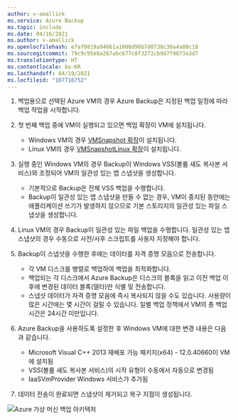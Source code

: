 ```yaml
---
author: v-amallick
ms.service: Azure Backup
ms.topic: include
ms.date: 04/16/2021
ms.author: v-amallick
ms.openlocfilehash: e7af0819a94661a1008d96b7d0738c30a4a80c18
ms.sourcegitcommit: 79c9c95e8a267abc677c8f3272cb9d7f9673a3d7
ms.translationtype: HT
ms.contentlocale: ko-KR
ms.lasthandoff: 04/19/2021
ms.locfileid: "107716752"
---
```

1. 백업용으로 선택된 Azure VM의 경우 Azure Backup은 지정된 백업 일정에 따라 백업 작업을 시작합니다.
1. 첫 번째 백업 중에 VM이 실행되고 있으면 백업 확장이 VM에 설치됩니다.
    - Windows VM의 경우 [VMSnapshot 확장](../articles/virtual-machines/extensions/vmsnapshot-windows.md)이 설치됩니다.
    - Linux VM의 경우 [VMSnapshotLinux 확장](../articles/virtual-machines/extensions/vmsnapshot-linux.md)이 설치됩니다.
1. 실행 중인 Windows VM의 경우 Backup이 Windows VSS(볼륨 섀도 복사본 서비스)와 조정되어 VM의 일관성 있는 앱 스냅샷을 생성합니다.
    - 기본적으로 Backup은 전체 VSS 백업을 수행합니다.
    - Backup이 일관성 있는 앱 스냅샷을 만들 수 없는 경우, VM이 중지된 동안에는 애플리케이션 쓰기가 발생하지 않으므로 기본 스토리지의 일관성 있는 파일 스냅샷을 생성합니다.
1. Linux VM의 경우 Backup이 일관성 있는 파일 백업을 수행합니다. 일관성 있는 앱 스냅샷의 경우 수동으로 사전/사후 스크립트를 사용자 지정해야 합니다.
1. Backup이 스냅샷을 수행한 후에는 데이터를 자격 증명 모음으로 전송합니다.
    - 각 VM 디스크를 병렬로 백업하여 백업을 최적화합니다.
    - 백업되는 각 디스크에서 Azure Backup은 디스크의 블록을 읽고 이전 백업 이후에 변경된 데이터 블록(델타)만 식별 및 전송합니다.
    - 스냅샷 데이터가 자격 증명 모음에 즉시 복사되지 않을 수도 있습니다. 사용량이 많은 시간에는 몇 시간이 걸릴 수 있습니다. 일별 백업 정책에서 VM의 총 백업 시간은 24시간 미만입니다.
1. Azure Backup을 사용하도록 설정한 후 Windows VM에 대한 변경 내용은 다음과 같습니다.
    - Microsoft Visual C++ 2013 재배포 가능 패키지(x64) - 12.0.40660이 VM에 설치됨
    - VSS(볼륨 섀도 복사본 서비스)의 시작 유형이 수동에서 자동으로 변경됨
    - IaaSVmProvider Windows 서비스가 추가됨

1. 데이터 전송이 완료되면 스냅샷이 제거되고 복구 지점이 생성됩니다.

![Azure 가상 머신 백업 아키텍처](../articles/backup/media/backup-azure-vms-introduction/vmbackup-architecture.png)
